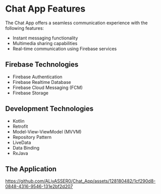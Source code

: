 <!DOCTYPE html>
<html lang="en">
<head>
    <meta charset="UTF-8">  

</head>
<body>
    <h1>Chat App Features</h1>
    <p>The Chat App offers a seamless communication experience with the following features:</p>
    <ul>
        <li>Instant messaging functionality</li>
        <li>Multimedia sharing capabilities</li>
        <li>Real-time communication using Firebase services</li>
    </ul>
    <h2>Firebase Technologies</h2>
    <ul>
        <li>Firebase Authentication</li>
        <li>Firebase Realtime Database</li>
        <li>Firebase Cloud Messaging (FCM)</li>
        <li>Firebase Storage</li>
    </ul>
    <h2>Development Technologies</h2>
    <ul>
        <li>Kotlin</li>
        <li>Retrofit</li>
        <li>Model-View-ViewModel (MVVM)</li>
        <li>Repository Pattern</li>
        <li>LiveData</li>
        <li>Data Binding</li>
        <li>RxJava</li>
    </ul>
  <h2 class="video-title">The Application</h2>

https://github.com/ALiyASSER0/Chat_App/assets/128180482/1cf290d8-0848-4316-9546-131e2bf2d207




</body>
</html>
